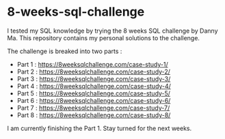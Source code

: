 # 8-weeks-sql-challenge
I tested my SQL knowledge by trying the 8 weeks SQL challenge by Danny Ma. 
This repository contains my personal solutions to the challenge.

The challenge is breaked into two parts :
  - Part 1 : https://8weeksqlchallenge.com/case-study-1/
  - Part 2 : https://8weeksqlchallenge.com/case-study-2/
  - Part 3 : https://8weeksqlchallenge.com/case-study-3/
  - Part 4 : https://8weeksqlchallenge.com/case-study-4/
  - Part 5 : https://8weeksqlchallenge.com/case-study-5/
  - Part 6 : https://8weeksqlchallenge.com/case-study-6/
  - Part 7 : https://8weeksqlchallenge.com/case-study-7/
  - Part 8 : https://8weeksqlchallenge.com/case-study-8/

I am currently finishing the Part 1. Stay turned for the next weeks.
